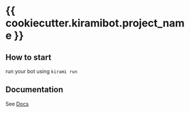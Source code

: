 # {{ cookiecutter.kiramibot.project_name }}

## How to start

run your bot using `kirami run`

## Documentation

See [Docs](https://kiramibot.dev/)
